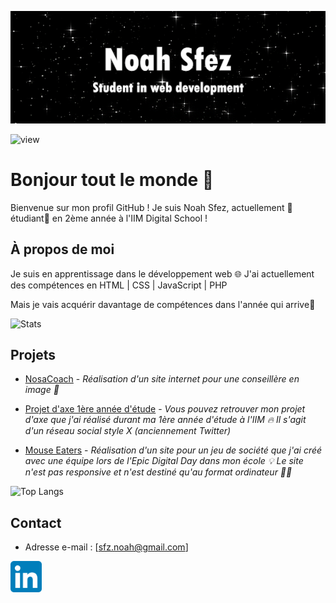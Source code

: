 

![banniere](./image/𝗕𝗟𝗢𝗢𝗗%20𝗧𝗜𝗘%20_%20Corte%20de%20Espinhos%20e%20Rosas%20¹.gif)


![view](https://komarev.com/ghpvc/?username=Noah-Sfez&color=red)
# **Bonjour tout le monde 👋**

Bienvenue sur mon profil GitHub ! Je suis Noah Sfez, actuellement 📝étudiant📝 en 2ème année à l'IIM Digital School !


## À propos de moi

Je suis en apprentissage dans le développement web 🌐 J'ai actuellement des compétences en HTML | CSS | JavaScript | PHP 

Mais je vais acquérir davantage de compétences dans l'année qui arrive🚀

![Stats](https://github-stats-alpha.vercel.app/api?username=Noah-Sfez&cc=000&tc=fff&ic=fff&bc=000)

## Projets

- [NosaCoach](https://nosacoach.com/) - *Réalisation d'un site internet pour une conseillère en image 💄*

- [Projet d'axe 1ère année d'étude](https://github.com/Noah-Sfez/Projet-CDI) - *Vous pouvez retrouver mon projet d'axe que j'ai réalisé durant ma 1ère année d'étude à l'IIM 🔥 Il s'agit d'un réseau social style X (anciennement Twitter)*

- [Mouse Eaters](https://github.com/Noah-Sfez/Mouse-Eaters) - *Réalisation d'un site pour un jeu de société que j'ai créé avec une équipe lors de l'Epic Digital Day dans mon école :bulb: Le site n'est pas responsive et n'est destiné qu'au format ordinateur :technologist:*

![Top Langs](https://github-readme-stats.vercel.app/api/top-langs/?username=Noah-Sfez&layout=compact&bc=000)

## Contact

- Adresse e-mail : [sfz.noah@gmail.com]
<a href="https://www.linkedin.com/in/noahsfez/">
  <img src="./image/LinkedIn_icon.svg.png" alt="img_linkedin" width="50" height="50">
</a>








